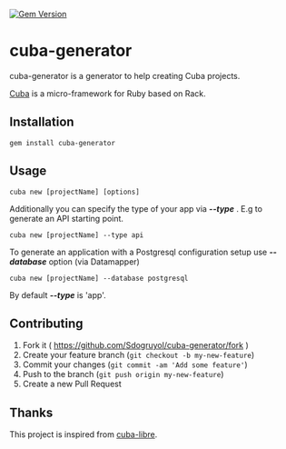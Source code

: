 [![Gem Version](https://badge.fury.io/rb/cuba-generator.svg)](http://badge.fury.io/rb/cuba-generator)
# cuba-generator

cuba-generator is a generator to help creating Cuba projects.

[Cuba](https://github.com/soveran/cuba) is a micro-framework for Ruby based on Rack.

## Installation

    gem install cuba-generator

## Usage

    cuba new [projectName] [options]

Additionally you can specify the type of your app via ***--type*** . E.g to generate an API starting point.

    cuba new [projectName] --type api

To generate an application with a Postgresql configuration setup use ***--database*** option (via Datamapper)

    cuba new [projectName] --database postgresql

By default ***--type*** is 'app'.

## Contributing

1. Fork it ( https://github.com/Sdogruyol/cuba-generator/fork )
2. Create your feature branch (`git checkout -b my-new-feature`)
3. Commit your changes (`git commit -am 'Add some feature'`)
4. Push to the branch (`git push origin my-new-feature`)
5. Create a new Pull Request

## Thanks

This project is inspired from [cuba-libre](https://github.com/gdurelle/cuba-libre).

